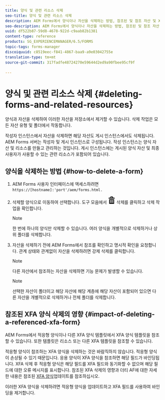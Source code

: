 ```yaml
---
title: 양식 및 관련 리소스 삭제
seo-title: 양식 및 관련 리소스 삭제
description: AEM Forms에서 양식이나 자산을 삭제하는 방법, 참조된 및 참조 자산 및 XFA 양식에 미치는 영향
seo-description: AEM Forms에서 양식이나 자산을 삭제하는 방법, 참조된 및 참조 자산 및 XFA 양식에 미치는 영향
uuid: df522b87-59d8-4678-922d-c9aab82b1381
content-type: reference
products: SG_EXPERIENCEMANAGER/6.5/FORMS
topic-tags: forms-manager
discoiquuid: c8519eec-f841-4867-baa9-a9e03042755e
translation-type: tm+mt
source-git-commit: 317fadfe48724270e59644d2ed9a90fbee95cf9f

---
```



# 양식 및 관련 리소스 삭제 {#deleting-forms-and-related-resources}

양식과 자산을 삭제하여 이러한 자산을 저장소에서 제거할 수 있습니다. 삭제 작업은 모든 자산 유형 및 폴더에서 작동합니다.

작성자 인스턴스에서 자산을 삭제하면 해당 자산도 게시 인스턴스에서도 삭제됩니다. AEM Forms 서버는 작성자 및 게시 인스턴스로 구성됩니다. 작성 인스턴스는 양식 자산 및 리소스를 만들고 관리하는 것입니다. 게시 인스턴스에는 게시된 양식 자산 및 최종 사용자가 사용할 수 있는 관련 리소스가 포함되어 있습니다.

## 양식을 삭제하는 방법 {#how-to-delete-a-form}

1. AEM Forms 사용자 인터페이스에 액세스하려면 `https://[hostname]:'port'/aem/forms.html.`
1. 삭제할 양식으로 이동하여 선택합니다. 도구 모음에서 ![aem6forms_delete2](assets/aem6forms_delete2.png) 삭제를 클릭하고 삭제 작업을 확인합니다.

   >[!NOTE]
   >
   >한 번에 하나의 양식만 삭제할 수 있습니다. 여러 양식을 개별적으로 삭제하거나 상위 폴더를 삭제합니다.

1. 자산을 삭제하기 전에 AEM Forms에서 참조를 확인하고 명시적 확인을 요청합니다. 관계 상태와 관계없이 자산을 삭제하려면 강제 삭제를 클릭합니다.

   >[!NOTE]
   >
   >다른 자산에서 참조하는 자산을 삭제하면 기능 문제가 발생할 수 있습니다.

   >[!NOTE]
   >
   >선택한 자산이 폴더이고 해당 자산에 해당 계층에 해당 자산이 포함되어 있으면 다른 자산을 개별적으로 삭제하거나 전체 폴더를 삭제합니다.

## 참조된 XFA 양식 삭제의 영향 {#impact-of-deleting-a-referenced-xfa-form}

AEM Forms에서 적응형 양식이나 다른 XFA 양식 템플릿에서 XFA 양식 템플릿을 참조할 수 있습니다. 또한 템플릿은 리소스 또는 다른 XFA 템플릿을 참조할 수 있습니다.

적응형 양식이 참조하는 XFA 양식을 삭제하는 것은 바람직하지 않습니다. 적응형 양식이 손상될 수 있기 때문입니다. 응용 양식이 XFA 양식을 참조하면 해당 필드가 바인딩됩니다. XFA 삭제 후 적응형 양식은 해당 필드를 XFA 필드와 동기화할 수 없으며 해당 필드에 대한 오류 메시지를 표시합니다. 참조된 XFA 삭제의 영향과 더티 AF에 대한 자세한 내용은 참조된 [XFA 양식](/help/forms/using/get-xdp-pdf-documents-aem.md#p-updating-referenced-xfa-forms-p)업데이트를 참조하십시오.

이러한 XFA 양식을 삭제하려면 적응형 양식을 업데이트하고 XFA 필드를 사용하여 바인딩을 제거합니다.
